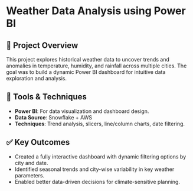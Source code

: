 # Weather Data Analysis using Power BI

## 📌 Project Overview
This project explores historical weather data to uncover trends and anomalies in temperature, humidity, and rainfall across multiple cities. The goal was to build a dynamic Power BI dashboard for intuitive data exploration and analysis.

## 🔧 Tools & Techniques
- **Power BI**: For data visualization and dashboard design.
- **Data Source**: Snowflake + AWS
- **Techniques**: Trend analysis, slicers, line/column charts, date filtering.

## ✅ Key Outcomes
- Created a fully interactive dashboard with dynamic filtering options by city and date.
- Identified seasonal trends and city-wise variability in key weather parameters.
- Enabled better data-driven decisions for climate-sensitive planning.
